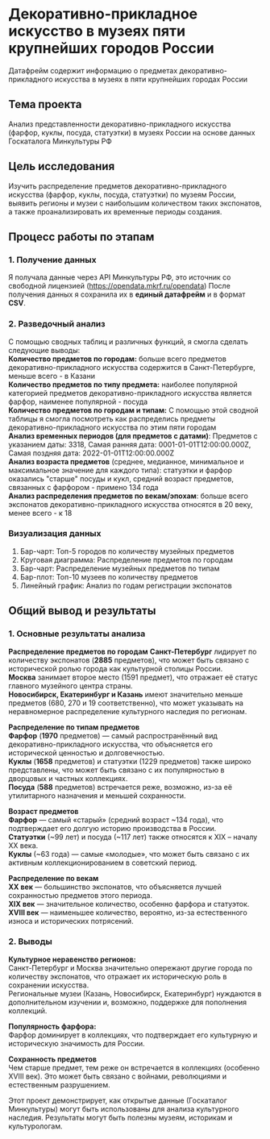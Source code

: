 # Декоративно-прикладное искусство в музеях пяти крупнейших городов России
Датафрейм содержит информацию о предметах декоративно-прикладного искусства в музеях в пяти крупнейших городах России
## Тема проекта
Анализ представленности декоративно-прикладного искусства (фарфор, куклы, посуда, статуэтки) в музеях России на основе данных Госкаталога Минкультуры РФ
## Цель исследования
Изучить распределение предметов декоративно-прикладного искусства (фарфор, куклы, посуда, статуэтки) по музеям России, выявить регионы и музеи с наибольшим количеством таких экспонатов, а также проанализировать их временные периоды создания.
## Процесс работы по этапам
### 1. Получение данных
Я получала данные через API Минкультуры РФ, это источник со свободной лицензией (https://opendata.mkrf.ru/opendata)
После получения данных я сохранила их в **единый датафрейм** и в формат **CSV**.
### 2. Разведочный анализ
С помощью сводных таблиц и различных функций, я смогла сделать следующие выводы:  
**Количество предметов по городам:** больше всего предметов декоративно-прикладного искусства содержится в Санкт-Петербурге, меньше всего - в Казани  
**Количество предметов по типу предмета:** наиболее популярной категорией предметов декоративно-прикладного искусства является фарфор, наименее популярной - посуда  
**Количество предметов по городам и типам:** С помощью этой сводной таблицы я смогла посмотреть как распределись предметы декоративно-прикладного искусства по этим пяти городам  
**Анализ временных периодов (для предметов с датами)**: Предметов с указанием даты: 3318, Самая ранняя дата: 0001-01-01T12:00:00.000Z, Самая поздняя дата: 2022-01-01T12:00:00.000Z  
**Анализ возраста предметов** (среднее, медианное, минимальное и максимальное значение для каждого типа): статуэтки и фарфор оказались "старше" посуды и кукл, средний возраст предметов, связанных с фарфором - примено 134 года  
**Анализ распределения предметов по векам/эпохам**: больше всего экспонатов декоративно-прикладного искусства относятся в 20 веку, менее всего - к 18
### Визуализация данных
1. Бар-чарт: Топ-5 городов по количеству музейных предметов  
2. Круговая диаграмма: Распределение предметов по городам  
3. Бар-чарт: Распределение музейных предметов по типам  
4. Бар-плот: Топ-10 музеев по количеству предметов  
5. Линейный график: Анализ по годам регистрации экспонатов  

## Общий вывод и результаты
### 1. Основные результаты анализа
**Распределение предметов по городам**
  **Санкт-Петербург** лидирует по количеству экспонатов (**2885** предметов), что может быть связано с исторической ролью города как культурной          столицы России.  
  **Москва** занимает второе место (1591 предмет), что отражает её статус главного музейного центра страны.  
  **Новосибирск, Екатеринбург и Казань** имеют значительно меньше предметов (680, 270 и 19 соответственно), что может указывать на неравномерное           распределение культурного наследия по регионам.  
  
**Распределение по типам предметов**  
  **Фарфор** (**1970** предметов) — самый распространённый вид декоративно-прикладного искусства, что объясняется его исторической ценностью и           долговечностью.  
  **Куклы** (**1658** предметов) и статуэтки (1229 предметов) также широко представлены, что может быть связано с их популярностью в дворцовых и         частных коллекциях.  
  **Посуда** (**588** предметов) встречается реже, возможно, из-за её утилитарного назначения и меньшей сохранности.  
  
**Возраст предметов**  
  **Фарфор** — самый «старый» (средний возраст ~134 года), что подтверждает его долгую историю производства в России.  
  **Статуэтки** (~99 лет) и посуда (~117 лет) также относятся к XIX – началу XX века.  
  **Куклы** (~63 года) — самые «молодые», что может быть связано с их активным коллекционированием в советский период.  
  
**Распределение по векам**  
  **XX век** — большинство экспонатов, что объясняется лучшей сохранностью предметов этого периода.  
  **XIX век** — значительное количество, особенно фарфора и статуэток.  
  **XVIII век** — наименьшее количество, вероятно, из-за естественного износа и исторических потрясений.  
  
### 2. Выводы
**Культурное неравенство регионов:**  
Санкт-Петербург и Москва значительно опережают другие города по количеству экспонатов, что отражает их историческую роль в сохранении искусства.  
Региональные музеи (Казань, Новосибирск, Екатеринбург) нуждаются в дополнительном изучении и, возможно, поддержке для пополнения коллекций.  
  
**Популярность фарфора:**  
Фарфор доминирует в коллекциях, что подтверждает его культурную и историческую значимость для России.  
  
**Сохранность предметов**  
Чем старше предмет, тем реже он встречается в коллекциях (особенно XVIII век). Это может быть связано с войнами, революциями и естественным разрушением.  
  
Этот проект демонстрирует, как открытые данные (Госкаталог Минкультуры) могут быть использованы для анализа культурного наследия. Результаты могут быть полезны музеям, историкам и культурологам.

